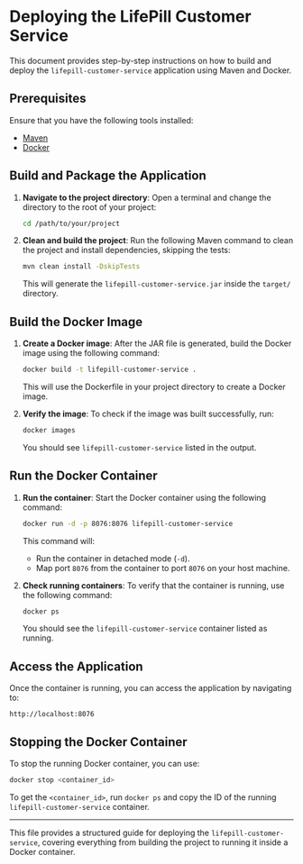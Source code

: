 # Deploying the LifePill Customer Service

This document provides step-by-step instructions on how to build and deploy the `lifepill-customer-service` application using Maven and Docker.

## Prerequisites

Ensure that you have the following tools installed:
- [Maven](https://maven.apache.org/install.html)
- [Docker](https://docs.docker.com/get-docker/)

## Build and Package the Application

1. **Navigate to the project directory**:
   Open a terminal and change the directory to the root of your project:

   ```bash
   cd /path/to/your/project
   ```

2. **Clean and build the project**:
   Run the following Maven command to clean the project and install dependencies, skipping the tests:

   ```bash
   mvn clean install -DskipTests
   ```

   This will generate the `lifepill-customer-service.jar` inside the `target/` directory.

## Build the Docker Image

1. **Create a Docker image**:
   After the JAR file is generated, build the Docker image using the following command:

   ```bash
   docker build -t lifepill-customer-service .
   ```

   This will use the Dockerfile in your project directory to create a Docker image.

2. **Verify the image**:
   To check if the image was built successfully, run:

   ```bash
   docker images
   ```

   You should see `lifepill-customer-service` listed in the output.

## Run the Docker Container

1. **Run the container**:
   Start the Docker container using the following command:

   ```bash
   docker run -d -p 8076:8076 lifepill-customer-service
   ```

   This command will:
    - Run the container in detached mode (`-d`).
    - Map port `8076` from the container to port `8076` on your host machine.

2. **Check running containers**:
   To verify that the container is running, use the following command:

   ```bash
   docker ps
   ```

   You should see the `lifepill-customer-service` container listed as running.

## Access the Application

Once the container is running, you can access the application by navigating to:

```
http://localhost:8076
```

## Stopping the Docker Container

To stop the running Docker container, you can use:

```bash
docker stop <container_id>
```

To get the `<container_id>`, run `docker ps` and copy the ID of the running `lifepill-customer-service` container.

---

This file provides a structured guide for deploying the `lifepill-customer-service`, covering everything from building the project to running it inside a Docker container.